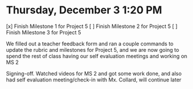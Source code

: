 # Thursday, December 3 1:20 PM
[x] Finish Milestone 1 for Project 5
[ ] Finish Milestone 2 for Project 5
[ ] Finish Milestone 3 for Project 5

We filled out a teacher feedback form and ran a couple commands to update the rubric and milestones for Project 5, and we are now going to spend the rest of class having our self evaluation meetings and working on MS 2

Signing-off. Watched videos for MS 2 and got some work done, and also had self evaluation meeting/check-in with Mx. Collard, will continue later